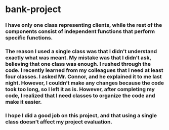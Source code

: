 # bank-project

### I have only one class representing clients, while the rest of the components consist of independent functions that perform specific functions.

### The reason I used a single class was that I didn’t understand exactly what was meant. My mistake was that I didn’t ask, believing that one class was enough. I rushed through the code. I recently learned from my colleagues that I need at least four classes. I asked Mr. Connor, and he explained it to me last night. However, I couldn’t make any changes because the code took too long, so I left it as is. However, after completing my code, I realized that I need classes to organize the code and make it easier.

### I hope I did a good job on this project, and that using a single class doesn’t affect my project evaluation.
